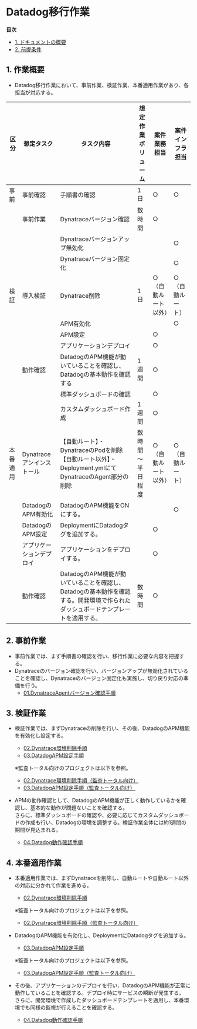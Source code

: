 # Datadog移行作業

**目次**
- [1. ドキュメントの概要](#1-ドキュメントの概要)
- [2. 前提条件](#2-前提条件)

## 1. 作業概要

- Datadog移行作業において、事前作業、検証作業、本番適用作業があり、各担当が対応する。
  
| 区分 | 想定タスク | タスク内容 | 想定作業ボリューム |  案件業務担当 | 案件インフラ担当 | 
|-----|-----|-----|-----|-----|-----| 
| 事前 | 事前確認 | 手順書の確認 | 1日 | ○ | ○ | 
|  | 事前作業 | Dynatraceバージョン確認 | 数時間 | ○ |  | 
|  |  | Dynatraceバージョンアップ無効化 |  |  | ○ | 
|  |  | Dynatraceバージョン固定化 |  |  | ○ | 
| 検証 | 導入検証 | Dynatrace削除 | 1日 | ○<br>（自動ルート以外） | ○<br>（自動ルート） | 
|  |  | APM有効化 |  |  | ○ | 
|  |  | APM設定 |  | ○ |  | 
|  |  | アプリケーションデプロイ |  | ○ |  | 
|  | 動作確認 | DatadogのAPM機能が動いていることを確認し、Datadogの基本動作を確認する | 1週間 | ○ |  | 
|  |  | 標準ダッシュボードの確認 |  | ○ |  | 
|  |  | カスタムダッシュボード作成 |1週間  | ○ |  | 
| 本番適用 | Dynatraceアンインストール |【自動ルート】・DynatraceのPodを削除<br/>【自動ルート以外】・Deployment.ymlにてDynatraceのAgent部分の削除| 数時間～半日程度 | ○<br>（自動ルート以外） | ○<br>（自動ルート） | 
|  |DatadogのAPM有効化  | DatadogのAPM機能をONにする。 |  |  | ○ | 
|  |DatadogのAPM設定  | DeploymentにDatadogタグを追加する。 |  | ○ |  | 
|  |アプリケーションデプロイ  | アプリケーションをデプロイする。 |  | ○ |  | 
|  | 動作確認 | DatadogのAPM機能が動いていることを確認し、Datadogの基本動作を確認する。開発環境で作られたダッシュボードテンプレートを適用する。 | 数時間 | ○ |  | 


## 2. 事前作業

- 事前作業では、まず手順書の確認を行い、移行作業に必要な内容を把握する。
- Dynatraceのバージョン確認を行い、バージョンアップが無効化されていることを確認し、Dynatraceのバージョン固定化も実施し、切り戻り対応の準備を行う。  
  - [01.DynatraceAgentバージョン確認手順](../01.Datadog導入資料/01.DynatraceAgentバージョン確認手順.md)

## 3. 検証作業

- 検証作業では、まずDynatraceの削除を行い、その後、DatadogのAPM機能を有効化し設定する。
  - [02.Dynatrace環境削除手順](../01.Datadog導入資料/02.Dynatrace環境削除手順.md)  
  - [03.DatadogAPM設定手順](../01.Datadog導入資料/03.DatadogAPM設定手順)  
  
  ※監査トータル向けのプロジェクトは以下を参照。
  - [02.Dynatrace環境削除手順（監査トータル向け）](../01.Datadog導入資料/02.Dynatrace環境削除手順（監査トータル向け）.md)  
  - [03.DatadogAPM設定手順（監査トータル向け）](../01.Datadog導入資料/03.DatadogAPM設定手順（監査トータル向け）.md)
     
- APMの動作確認として、DatadogのAPM機能が正しく動作しているかを確認し、基本的な動作が問題ないことを確認する。  
  さらに、標準ダッシュボードの確認や、必要に応じてカスタムダッシュボードの作成も行い、Datadogの環境を調整する。検証作業全体には約1週間の期間が見込まれる。
  - [04.Datadog動作確認手順](../01.Datadog導入資料/04.Datadog動作確認手順.md)

## 4. 本番適用作業

- 本番適用作業では、まずDynatraceを削除し、自動ルートや自動ルート以外の対応に分かれて作業を進める。
  - [02.Dynatrace環境削除手順](../01.Datadog導入資料/02.Dynatrace環境削除手順.md)  
  
  ※監査トータル向けのプロジェクトは以下を参照。
  - [02.Dynatrace環境削除手順（監査トータル向け）](../01.Datadog導入資料/02.Dynatrace環境削除手順（監査トータル向け）.md)  

- DatadogのAPM機能を有効化し、DeploymentにDatadogタグを追加する。
  - [03.DatadogAPM設定手順](../01.Datadog導入資料/03.DatadogAPM設定手順)  
  
  ※監査トータル向けのプロジェクトは以下を参照。
  - [03.DatadogAPM設定手順（監査トータル向け）](../01.Datadog導入資料/03.DatadogAPM設定手順（監査トータル向け）.md) 
  
- その後、アプリケーションのデプロイを行い、DatadogのAPM機能が正常に動作していることを確認する。デプロイ時にサービスの瞬断が発生する。  
  さらに、開発環境で作成したダッシュボードテンプレートを適用し、本番環境でも同様の監視が行えることを確認する。
  - [04.Datadog動作確認手順](../01.Datadog導入資料/04.Datadog動作確認手順.md)

